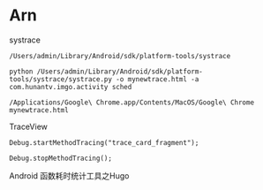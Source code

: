 # Arn

systrace

```
/Users/admin/Library/Android/sdk/platform-tools/systrace

python /Users/admin/Library/Android/sdk/platform-tools/systrace/systrace.py -o mynewtrace.html -a com.hunantv.imgo.activity sched

/Applications/Google\ Chrome.app/Contents/MacOS/Google\ Chrome mynewtrace.html
```

TraceView

```
Debug.startMethodTracing("trace_card_fragment");

Debug.stopMethodTracing();
```

Android 函数耗时统计工具之Hugo
